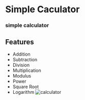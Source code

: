 
# Simple Caculator

### simple calculator


## Features

- Addition
- Subtraction
- Division
- Multiplication
- Modulus
- Power
- Square Root
- Logarithm
![calculator](https://github.com/ksquare41/simple-calculator/main/calculator.gif?raw=true)
